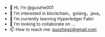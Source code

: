 - 👋 Hi, I’m @guozhe001
- 👀 I’m interested in blockchain，golang，java。
- 🌱 I’m currently learning Hyperledger Fabri
- 💞️ I’m looking to collaborate on ...
- 📫 How to reach me: guozhegz@gmail.com

<!---
guozhe001/guozhe001 is a ✨ special ✨ repository because its `README.md` (this file) appears on your GitHub profile.
You can click the Preview link to take a look at your changes.
--->
